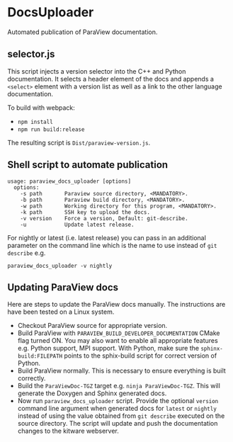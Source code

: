 # DocsUploader

Automated publication of ParaView documentation.

## selector.js

This script injects a version selector into the C++ and Python documentation.
It selects a header element of the docs and appends a `<select>` element with a
version list as well as a link to the other language documentation.

To build with webpack:
* `npm install`
* `npm run build:release`

The resulting script is `Dist/paraview-version.js`.

## Shell script to automate publication

```
usage: paraview_docs_uploader [options]
  options:
    -s path       Paraview source directory, <MANDATORY>.
    -b path       Paraview build directory, <MANDATORY>.
    -w path       Working directory for this program, <MANDATORY>.
    -k path       SSH key to upload the docs.
    -v version    Force a version, Default: git-describe.
    -u            Update latest release.
```

For nightly or latest (i.e. latest release) you can pass in an additional
parameter on  the command line which is the name to use instead of `git
describe` e.g.

```
paraview_docs_uploader -v nightly
```

## Updating ParaView docs

Here are steps to update the ParaView docs manually. The instructions are have
been tested on a Linux system.

* Checkout ParaView source for appropriate version.
* Build ParaView with `PARAVIEW_BUILD_DEVELOPER_DOCUMENTATION` CMake flag
  turned ON. You may also want to enable all appropriate features e.g. Python
  support, MPI support. With Python, make sure the `sphinx-build:FILEPATH`
  points to the sphix-build script for correct version of Python.
* Build ParaView normally. This is necessary to ensure everything is built
  correctly.
* Build the `ParaViewDoc-TGZ` target e.g. `ninja ParaViewDoc-TGZ`. This will
  generate the Doxygen and Sphinx generated docs.
* Now run `paraview_docs_uploader` script. Provide the optional `version` command line
  argument when generated docs for `latest` or `nightly` instead of using the
  value obtained from `git describe` executed on the source directory. The
  script will update and push the documentation changes to the kitware webserver.
